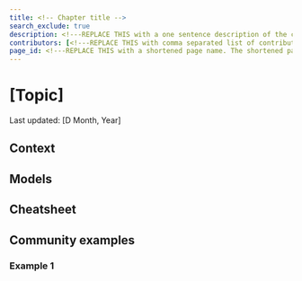 ```yaml
---
title: <!-- Chapter title -->
search_exclude: true
description: <!---REPLACE THIS with a one sentence description of the chapter--->
contributors: [<!---REPLACE THIS with comma separated list of contributors--->]
page_id: <!---REPLACE THIS with a shortened page name. The shortened page name should be in lowercase and separated by underscore(s) if needed. For example, page_id of Community building will be community_building -->
---
```


# [Topic]
Last updated: [D Month, Year] <!-- Remove this??? -->

<!-- Summary of the topic
Pointers for writing this section:
* This section outlines the broader relevance of the chapter’s concepts.
* It highlights the key takeaways readers can expect to gain from the chapter.
* Indication of length: two brief paragraphs. 
-->


## Context
<!-- Pointers for writing this section:
* This section provides the context needed to understand the chapter, including relevant history and recent developments.
* It highlights the importance, broader societal impact, and how the topic influences the work of data stewards.
* It explores various perspectives for engaging with the topic, such as building something new, improving existing practices, or participating to learn and grow.
Indication of length: between a half and one page.
-->

## Models
<!-- Pointers for writing this section:
* This section presents well-established, and widely used models or frameworks, supported by published examples like articles.
* Content should focus on explaining the theory, the intended goal, and how the models can be practically applied.
* The following structure is used: 
  * Model name/title
  * Foundations – Briefly introduce the underlying theory or principles.
  * Goal – Describe the purpose or objective of the model.
  * Practical application – Outline how the model is implemented, with examples and links for reference.
* Indication of length: up to 10 sentences with a clear substructure and links. Where possible, include graphical representations to enhance understanding.
* Discussion: If no model exists, consider the relevance of this chapter to the handbook. The absence of a model might indicate the need for reassessment of the chapter's scope.
-->



## Cheatsheet
<!-- Pointers for writing this section:
* The cheatsheet section provides essential tips, tricks, do's, and don'ts to help apply the chapter's concepts.
* It offers broad, actionable advice on topics like meeting preparation and maintaining structure.
* Include links to relevant models or steps to support easy application.
* Tips should reference higher-level models or steps, rather than specific community examples. For more detailed guidance, refer to the next section on best practices, which includes additional resources such as agenda templates, rotating chair strategies, and meeting note formats.
-->

## Community examples

### Example 1

